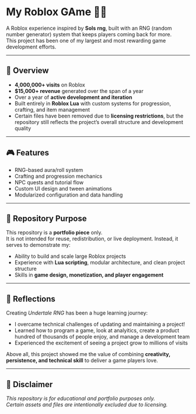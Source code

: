 # My Roblox GAme 🎲✨

A Roblox experience inspired by **Sols rng**, built with an RNG (random number generator) system that keeps players coming back for more.  
This project has been one of my largest and most rewarding game development efforts.

---

## 🌟 Overview
- **4,000,000+ visits** on Roblox  
- **$15,000+ revenue** generated over the span of a year  
- Over a year of **active development and iteration**  
- Built entirely in **Roblox Lua** with custom systems for progression, crafting, and item management  
- Certain files have been removed due to **licensing restrictions**, but the repository still reflects the project’s overall structure and development quality  

---

## 🎮 Features
- RNG-based aura/roll system
- Crafting and progression mechanics  
- NPC quests and tutorial flow  
- Custom UI design and tween animations  
- Modularized configuration and data handling  

---

## 📂 Repository Purpose
This repository is a **portfolio piece** only.  
It is not intended for reuse, redistribution, or live deployment. Instead, it serves to demonstrate my:
- Ability to build and scale large Roblox projects  
- Experience with **Lua scripting**, modular architecture, and clean project structure  
- Skills in **game design, monetization, and player engagement**  

---

## 🚀 Reflections
Creating *Undertale RNG* has been a huge learning journey:
- I overcame technical challenges of updating and maintaining a project!
- Learned how to program a game, look at analyitics, create a product hundred of thousands of people enjoy, and manage a development team
- Experienced the excitement of seeing a project grow to millions of visits  

Above all, this project showed me the value of combining **creativity, persistence, and technical skill** to deliver a game players love.

---

## 📌 Disclaimer
*This repository is for educational and portfolio purposes only.  
Certain assets and files are intentionally excluded due to licensing.*  
